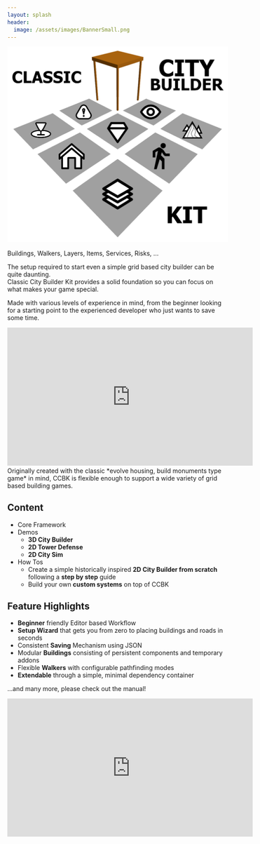```yaml
---
layout: splash
header:
  image: /assets/images/BannerSmall.png
---
```


![Logo](/assets/images/logo.png)

Buildings, Walkers, Layers, Items, Services, Risks, ...

The setup required to start even a simple grid based city builder can be quite daunting.  
Classic City Builder Kit provides a solid foundation so you can focus on what makes your game special.  

Made with various levels of experience in mind, from the beginner looking for a starting point to the experienced developer who just wants to save some time.

<iframe width="560" height="315" src="https://www.youtube.com/embed/021sJZdwXEA" frameborder="0" allow="accelerometer; autoplay; clipboard-write; encrypted-media; gyroscope; picture-in-picture" allowfullscreen></iframe>  
<br/>
Originally created with the classic *evolve housing, build monuments type game* in mind, CCBK is flexible enough to support a wide variety of grid based building games.

## Content

* Core Framework
* Demos
  * __3D City Builder__
  * __2D Tower Defense__
  * __2D City Sim__
* How Tos  
  * Create a simple historically inspired __2D City Builder from scratch__ following a __step by step__ guide
  * Build your own __custom systems__ on top of CCBK

## Feature Highlights

* __Beginner__ friendly Editor based Workflow
* __Setup Wizard__ that gets you from zero to placing buildings and roads in seconds
* Consistent __Saving__ Mechanism using JSON
* Modular __Buildings__ consisting of persistent components and temporary addons
* Flexible __Walkers__ with configurable pathfinding modes
* __Extendable__ through a simple, minimal dependency container

...and many more, please check out the manual!

<iframe width="560" height="315" src="https://www.youtube.com/embed/I5TJ6GY3LE8" frameborder="0" allow="accelerometer; autoplay; clipboard-write; encrypted-media; gyroscope; picture-in-picture" allowfullscreen></iframe>